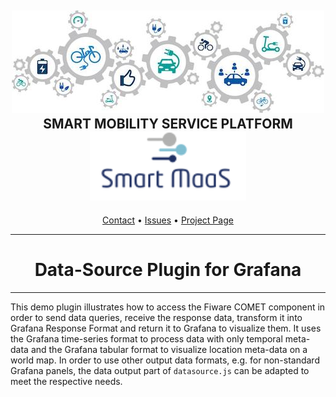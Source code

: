 <h2 align="center">
  <a href="https://smart-maas.eu/en/"><img src="https://github.com/SmartMaaS-Services/Transaction-Context-Manager/blob/main/docs/images/Header.jpeg" alt="Smart MaaS" width="500"></a>
  <br>
      SMART MOBILITY SERVICE PLATFORM
  <br>
  <a href="https://smart-maas.eu/en/"><img src="https://github.com/SmartMaaS-Services/Transaction-Context-Manager/blob/main/docs/images/Logos-Smart-MaaS.png" alt="Smart MaaS" width="250"></a>
  <br>
</h2>

<p align="center">
  <a href="mailto:info@smart-maas.eu">Contact</a> •
  <a href="https://github.com/SmartMaaS-Services/Transaction-Context-Manager/issues">Issues</a> •
  <a href="https://smart-maas.eu/en/">Project Page</a>
</p>


***

<h1 align="center">
  <a>
    Data-Source Plugin for Grafana
  </a>
</h1>

***


This demo plugin illustrates how to access the Fiware COMET component in order to send data queries, receive the response data, transform it into Grafana Response Format and return it to Grafana to visualize them. It uses the Grafana time-series format to process data with only temporal meta-data and the Grafana tabular format to visualize location meta-data on a world map.
In order to use other output data formats, e.g. for non-standard Grafana panels, the data output part of ```datasource.js``` can be adapted to meet the respective needs.
